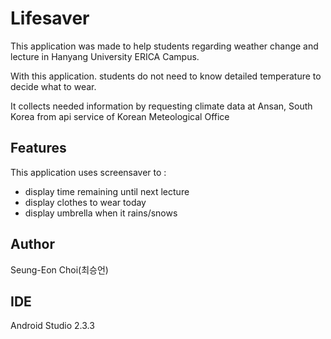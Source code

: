 # Lifesaver

This application was made to help students regarding weather change and lecture in Hanyang University ERICA Campus.

With this application. students do not need to know detailed temperature to decide what to wear.

It collects needed information by requesting climate data at Ansan, South Korea from api service of Korean Meteological Office 


## Features

This application uses screensaver to : 

- display time remaining until next lecture
- display clothes to wear today
- display umbrella when it rains/snows



## Author
Seung-Eon Choi(최승언)

## IDE
Android Studio 2.3.3
